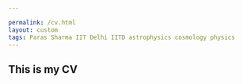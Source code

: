 ```yaml
---

permalink: /cv.html
layout: custom
tags: Paras Sharma IIT Delhi IITD astrophysics cosmology physics
---
```


## This is my CV